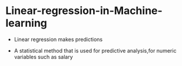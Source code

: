 # Linear-regression-in-Machine-learning

- Linear regression makes predictions

- A statistical method that is used for predictive analysis,for numeric variables such as salary
